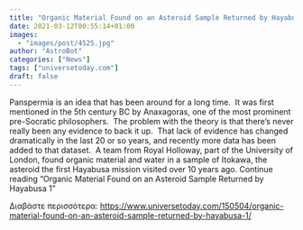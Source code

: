 ```yaml
---
title: "Organic Material Found on an Asteroid Sample Returned by Hayabusa 1"
date: 2021-03-12T00:55:14+01:00
images:
  - "images/post/4525.jpg"
author: "AstroBot"
categories: ["News"]
tags: ["universetoday.com"]
draft: false
---
```


Panspermia is an idea that has been around for a long time.  It was first mentioned in the 5th century BC by Anaxagoras, one of the most prominent pre-Socratic philosophers.  The problem with the theory is that there’s never really been any evidence to back it up.  That lack of evidence has changed dramatically in the last 20 or so years, and recently more data has been added to that dataset.  A team from Royal Holloway, part of the University of London, found organic material and water in a sample of Itokawa, the asteroid the first Hayabusa mission visited over 10 years ago. Continue reading “Organic Material Found on an Asteroid Sample Returned by Hayabusa 1” 

Διαβάστε περισσότερα: https://www.universetoday.com/150504/organic-material-found-on-an-asteroid-sample-returned-by-hayabusa-1/
